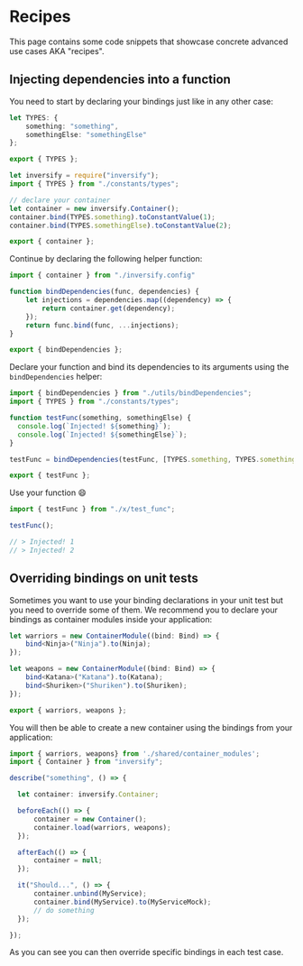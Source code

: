 # Recipes
This page contains some code snippets that showcase concrete advanced use cases AKA "recipes".

## Injecting dependencies into a function

You need to start by declaring your bindings just like in any other case:
```ts
let TYPES: {
    something: "something",
    somethingElse: "somethingElse"
};

export { TYPES };
```

```ts
let inversify = require("inversify");
import { TYPES } from "./constants/types";

// declare your container
let container = new inversify.Container();
container.bind(TYPES.something).toConstantValue(1);
container.bind(TYPES.somethingElse).toConstantValue(2);

export { container };
```

Continue by declaring the following helper function:

```ts
import { container } from "./inversify.config"

function bindDependencies(func, dependencies) {
    let injections = dependencies.map((dependency) => {
        return container.get(dependency);
    });
    return func.bind(func, ...injections);
}

export { bindDependencies };
```

Declare your function and bind its dependencies to its arguments using the `bindDependencies` helper:

```ts
import { bindDependencies } from "./utils/bindDependencies";
import { TYPES } from "./constants/types";

function testFunc(something, somethingElse) {
  console.log(`Injected! ${something}`);
  console.log(`Injected! ${somethingElse}`);
}

testFunc = bindDependencies(testFunc, [TYPES.something, TYPES.somethingElse]);

export { testFunc };
```

Use your function :smile:

```ts
import { testFunc } from "./x/test_func";

testFunc();

// > Injected! 1
// > Injected! 2
```

## Overriding bindings on unit tests

Sometimes you want to use your binding declarations in your unit test but you need to override some of them. We recommend you to declare your bindings as container modules inside your application:

```ts
let warriors = new ContainerModule((bind: Bind) => {
    bind<Ninja>("Ninja").to(Ninja);
});

let weapons = new ContainerModule((bind: Bind) => {
    bind<Katana>("Katana").to(Katana);
    bind<Shuriken>("Shuriken").to(Shuriken);
});

export { warriors, weapons };
```

You will then be able to create a new container using the bindings from your application:

```ts
import { warriors, weapons} from './shared/container_modules';
import { Container } from "inversify";

describe("something", () => {

  let container: inversify.Container;

  beforeEach(() => {
      container = new Container();
      container.load(warriors, weapons);
  });

  afterEach(() => {
      container = null;
  });

  it("Should...", () => {
      container.unbind(MyService);
      container.bind(MyService).to(MyServiceMock);
      // do something
  });

});
```

As you can see you can then override specific bindings in each test case.
